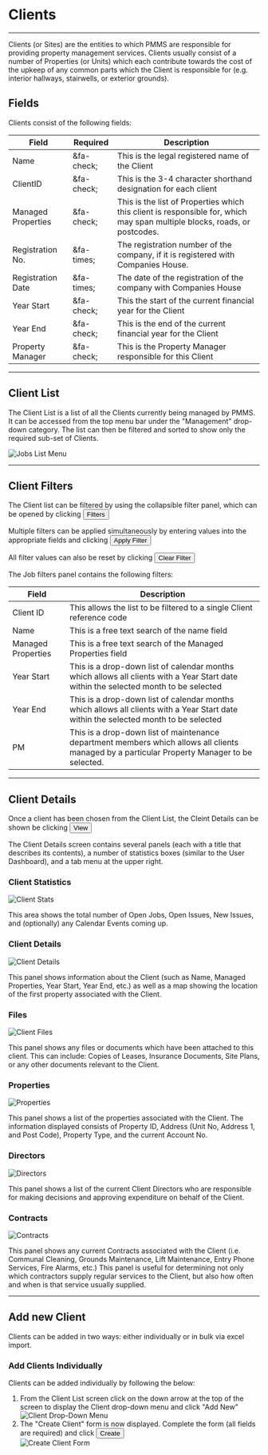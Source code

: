 # Clients
___
Clients (or Sites) are the entities to which PMMS are responsible for providing property management services. Clients usually consist of a number of Properties (or Units) which each contribute towards the cost of the upkeep of any common parts which the Client is responsible for (e.g. interior hallways, stairwells, or exterior grounds).

## Fields
  Clients consist of the following fields:

Field  | Required  | Description
--|---|--
Name | &fa-check; | This is the legal registered name of the Client
ClientID  | &fa-check;  |  This is the 3-4 character shorthand designation for each client
Managed Properties  | &fa-check;  | This is the list of Properties which this client is responsible for, which may span multiple blocks, roads, or postcodes.
Registration No.  | &fa-times;  |  The registration number of the company, if it is registered with Companies House.
Registration Date  |  &fa-times; |  The date of the registration of the company with Companies House
Year Start  | &fa-check;  |  This the start of the current financial year for the Client
Year End  | &fa-check;  |  This is the end of the current financial year for the Client
Property Manager  | &fa-check;  | This is the Property Manager responsible for this Client

---
## Client List
The Client List is a list of all the Clients currently being managed by PMMS. It can be accessed from the top menu bar under the "Management" drop-down category. The list can then be filtered and sorted to show only the required sub-set of Clients.  

![Jobs List Menu](../img/Client/management-menu-clients.png)  

---
## Client Filters
The Client list can be filtered by using the collapsible filter panel, which can be opened by clicking <button class="btn btn-xs btn-primary"><i class="fa fa-fw fa-caret-down"></i> Filters</button>

Multiple filters can be applied simultaneously by entering values into the appropriate fields and clicking  <button class="btn btn-xs btn-info"><i class="fa fa-fw fa-filter"></i> Apply Filter</button>

All filter values can also be reset by clicking <button class="btn btn-xs btn-danger"><i class="fa fa-fw fa-times"></i> Clear Filter</button>

The Job filters panel contains the following filters:

Field  |  Description
--|--
Client ID  |  This allows the list to be filtered to a single Client reference code
Name  |  This is a free text search of the name field
Managed Properties  |  This is a free text search of the Managed Properties field
  Year Start|  This is a drop-down list of calendar months which allows all clients with a Year Start date within the selected month to be selected
Year End   |  This is a drop-down list of calendar months which allows all clients with a Year Start date within the selected month to be selected
PM  |  This is a drop-down list of maintenance department members which allows all clients managed by a particular Property Manager to be selected.

---
## Client Details
Once a client has been chosen from the Client List, the Cleint Details can be shown be clicking <button class="btn btn-xs btn-primary"><i class="fa fa-fw fa-eye"></i> View</button>

The Client Details screen contains several panels (each with a title that describes its contents), a number of statistics boxes (similar to the User Dashboard), and a tab menu at the upper right.

### Client Statistics
![Client Stats](../img/Client/stats.png)  

This area shows the total number of Open Jobs, Open Issues, New Issues, and (optionally) any Calendar Events coming up.

### Client Details
![Client Details](../img/Client/client-details-panel.png)  

This panel shows information about the Client (such as Name, Managed Properties, Year Start, Year End, etc.) as well as a map showing the location of the first property associated with the Client.

### Files
![Client Files](../img/Client/files-panel.png)  

This panel shows any files or documents which have been attached to this client. This can include: Copies of Leases, Insurance Documents, Site Plans, or any other documents relevant to the Client.

### Properties
![Properties](../img/Client/properties-panel.png)  

This panel shows a list of the properties associated with the Client. The information displayed consists of Property ID, Address (Unit No, Address 1, and Post Code), Property Type, and the current Account No.

### Directors
![Directors](../img/Client/directors-panel.png)  

This panel shows a list of the current Client Directors who are responsible for making decisions and approving expenditure on behalf of the Client.

### Contracts
![Contracts](../img/Client/contracts_panel.png)  

This panel shows any current Contracts associated with the Client (i.e. Communal Cleaning, Grounds Maintenance, Lift Maintenance, Entry Phone Services, Fire Alarms, etc.) This panel is useful for determining not only which contractors supply regular services to the Client, but also how often and when is that service usually supplied.

---
## Add new Client
Clients can be added in two ways: either individually or in bulk via excel import.

### Add Clients Individually
Clients can be added individually by following the below:

1. From the Client List screen click on the down arrow at the top of the screen to display the Client drop-down menu and click "Add New"  
![Client Drop-Down Menu](../img/Client/client-dropdown-menu.png)
2. The "Create Client" form is now displayed. Complete the form (all fields are required) and click <button class="btn btn-sm btn-success"><i class="fa fa-fw fa-save"></i> Create</button>  
![Create Client Form](../img/Client/create-client-form.png)
